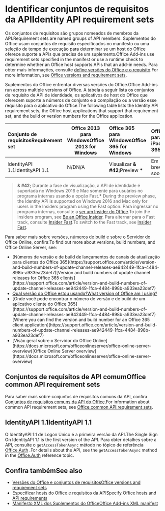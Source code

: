 # <a name="identity-api-requirement-sets"></a><span data-ttu-id="38f95-101">Identificar conjuntos de requisitos da API</span><span class="sxs-lookup"><span data-stu-id="38f95-101">Identity API requirement sets</span></span>

<span data-ttu-id="38f95-102">Os conjuntos de requisitos são grupos nomeados de membros da API.</span><span class="sxs-lookup"><span data-stu-id="38f95-102">Requirement sets are named groups of API members.</span></span> <span data-ttu-id="38f95-103">Suplementos do Office usam conjuntos de requisito especificados no manifesto ou uma seleção de tempo de execução para determinar se um host do Office oferece suporte a APIs que precisa de um suplemento.</span><span class="sxs-lookup"><span data-stu-id="38f95-103">Office Add-ins use requirement sets specified in the manifest or use a runtime check to determine whether an Office host supports APIs that an add-in needs.</span></span> <span data-ttu-id="38f95-104">Para obter mais informações, consulte [define versões do Office e o requisito](https://docs.microsoft.com/office/dev/add-ins/develop/office-versions-and-requirement-sets).</span><span class="sxs-lookup"><span data-stu-id="38f95-104">For more information, see [Office versions and requirement sets](https://docs.microsoft.com/office/dev/add-ins/develop/office-versions-and-requirement-sets).</span></span>

<span data-ttu-id="38f95-105">Suplementos do Office enfrentar diversas versões do Office.</span><span class="sxs-lookup"><span data-stu-id="38f95-105">Office Add-ins run across multiple versions of Office.</span></span> <span data-ttu-id="38f95-106">A tabela a seguir lista os conjuntos de requisito de API de identidade, os aplicativos de host do Office que oferecem suporte a números de conjunto e a compilação ou a versão esse requisito para o aplicativo do Office.</span><span class="sxs-lookup"><span data-stu-id="38f95-106">The following table lists the Identity API requirement sets, the Office host applications that support that requirement set, and the build or version numbers for the Office application.</span></span>

|  <span data-ttu-id="38f95-107">Conjunto de requisitos</span><span class="sxs-lookup"><span data-stu-id="38f95-107">Requirement set</span></span>  | <span data-ttu-id="38f95-108">Office 2013 para Windows</span><span class="sxs-lookup"><span data-stu-id="38f95-108">Office 2013 for Windows</span></span> | <span data-ttu-id="38f95-109">Office 365 para Windows</span><span class="sxs-lookup"><span data-stu-id="38f95-109">Office 365 for Windows</span></span>   |  <span data-ttu-id="38f95-110">Office 365 para iPad</span><span class="sxs-lookup"><span data-stu-id="38f95-110">Office 365 for iPad</span></span>  |  <span data-ttu-id="38f95-111">Office 365 para Mac</span><span class="sxs-lookup"><span data-stu-id="38f95-111">Office 365 for Mac</span></span>  | <span data-ttu-id="38f95-112">Office Online</span><span class="sxs-lookup"><span data-stu-id="38f95-112">Office Online</span></span>  | <span data-ttu-id="38f95-113">SharePoint Online</span><span class="sxs-lookup"><span data-stu-id="38f95-113">SharePoint Online</span></span> | <span data-ttu-id="38f95-114">OneDrive.com</span><span class="sxs-lookup"><span data-stu-id="38f95-114">OneDrive.com</span></span> |<span data-ttu-id="38f95-115">Outlook.com e Exchange Online</span><span class="sxs-lookup"><span data-stu-id="38f95-115">Outlook.com & Exchange Online</span></span>|
|:-----|-----|:-----|:-----|:-----|:-----|:-----|:-----|:-----|
| <span data-ttu-id="38f95-116">IdentityAPI 1.1</span><span class="sxs-lookup"><span data-stu-id="38f95-116">IdentityAPI 1.1</span></span>  | <span data-ttu-id="38f95-117">N/D</span><span class="sxs-lookup"><span data-stu-id="38f95-117">N/A</span></span> | <span data-ttu-id="38f95-118">Visualizar **& #42;**</span><span class="sxs-lookup"><span data-stu-id="38f95-118">Preview **&#42;**</span></span> | <span data-ttu-id="38f95-119">Em breve</span><span class="sxs-lookup"><span data-stu-id="38f95-119">Coming soon</span></span> | <span data-ttu-id="38f95-120">Visualizar **& #42;**</span><span class="sxs-lookup"><span data-stu-id="38f95-120">Preview **&#42;**</span></span>| <span data-ttu-id="38f95-121">Disponível</span><span class="sxs-lookup"><span data-stu-id="38f95-121">Available</span></span> | <span data-ttu-id="38f95-122">Disponível</span><span class="sxs-lookup"><span data-stu-id="38f95-122">Available</span></span>| <span data-ttu-id="38f95-123">Em breve</span><span class="sxs-lookup"><span data-stu-id="38f95-123">Coming soon</span></span> | <span data-ttu-id="38f95-124">Em breve</span><span class="sxs-lookup"><span data-stu-id="38f95-124">Coming soon</span></span> |

> <span data-ttu-id="38f95-125">**& #42;** Durante a fase de visualização, a API de identidade é suportada no Windows 2016 e Mac somente para usuários no programa internas usando a opção Fast.</span><span class="sxs-lookup"><span data-stu-id="38f95-125">**&#42;** During the preview phase, the Identity API is supported on Windows 2016 and Mac only for users in the Insiders program using the Fast option.</span></span> <span data-ttu-id="38f95-126">Para ingressar no programa internas, consulte a [ser um Insider do Office](https://products.office.com/office-insider?tab=tab-1).</span><span class="sxs-lookup"><span data-stu-id="38f95-126">To join the Insiders program, see [Be an Office Insider](https://products.office.com/office-insider?tab=tab-1).</span></span> <span data-ttu-id="38f95-127">Para alternar para o Fast track, consulte [Insider Fast](https://answers.microsoft.com/en-us/msoffice/forum/msoffice_officeinsider-mso_win10-msoinsider_reg/its-here-office-insider-fast-for-office-2016-on/dbe8e7bb-9523-44a4-948b-9436fedfd961).</span><span class="sxs-lookup"><span data-stu-id="38f95-127">To switch to the Fast track, see [Insider Fast](https://answers.microsoft.com/en-us/msoffice/forum/msoffice_officeinsider-mso_win10-msoinsider_reg/its-here-office-insider-fast-for-office-2016-on/dbe8e7bb-9523-44a4-948b-9436fedfd961).</span></span>

<span data-ttu-id="38f95-128">Para saber mais sobre versões, números de build e sobre o Servidor do Office Online, confira:</span><span class="sxs-lookup"><span data-stu-id="38f95-128">To find out more about versions, build numbers, and Office Online Server, see:</span></span>

- <span data-ttu-id="38f95-129">
  [Números de versão e de build de lançamentos de canais de atualização para clientes do Office 365](https://support.office.com/article/version-and-build-numbers-of-update-channel-releases-ae942449-1fca-4484-898b-a933ea23def7)</span><span class="sxs-lookup"><span data-stu-id="38f95-129">[Version and build numbers of update channel releases for Office 365 clients](https://support.office.com/article/version-and-build-numbers-of-update-channel-releases-ae942449-1fca-4484-898b-a933ea23def7)</span></span>
- [<span data-ttu-id="38f95-130">Qual versão do Office estou usando?</span><span class="sxs-lookup"><span data-stu-id="38f95-130">What version of Office am I using?</span></span>](https://support.office.com/article/What-version-of-Office-am-I-using-932788b8-a3ce-44bf-bb09-e334518b8b19)
- <span data-ttu-id="38f95-131">
  [Onde você pode encontrar o número de versão e de build de um aplicativo cliente do Office 365](https://support.office.com/article/version-and-build-numbers-of-update-channel-releases-ae942449-1fca-4484-898b-a933ea23def7)</span><span class="sxs-lookup"><span data-stu-id="38f95-131">[Where you can find the version and build number for an Office 365 client application](https://support.office.com/article/version-and-build-numbers-of-update-channel-releases-ae942449-1fca-4484-898b-a933ea23def7)</span></span>
- <span data-ttu-id="38f95-132">
  [Visão geral sobre o Servidor do Office Online](https://docs.microsoft.com/officeonlineserver/office-online-server-overview)</span><span class="sxs-lookup"><span data-stu-id="38f95-132">[Office Online Server overview](https://docs.microsoft.com/officeonlineserver/office-online-server-overview)</span></span>

## <a name="office-common-api-requirement-sets"></a><span data-ttu-id="38f95-133">Conjuntos de requisitos de API comum</span><span class="sxs-lookup"><span data-stu-id="38f95-133">Office common API requirement sets</span></span>

<span data-ttu-id="38f95-134">Para saber mais sobre conjuntos de requisitos comuns da API, confira [Conjuntos de requisitos comuns da API do Office](office-add-in-requirement-sets.md).</span><span class="sxs-lookup"><span data-stu-id="38f95-134">For information about common API requirement sets, see [Office common API requirement sets](office-add-in-requirement-sets.md).</span></span>

## <a name="identityapi-11"></a><span data-ttu-id="38f95-135">IdentityAPI 1.1</span><span class="sxs-lookup"><span data-stu-id="38f95-135">IdentityAPI 1.1</span></span> 

<span data-ttu-id="38f95-136">O IdentityAPI 1.1 de Logon Único é a primeira versão da API.</span><span class="sxs-lookup"><span data-stu-id="38f95-136">The Single Sign On IdentityAPI 1.1 is the first version of the API.</span></span> <span data-ttu-id="38f95-137">Para obter detalhes sobre a API, consulte o `getAccessTokenAsync` método no tópico de referência [Office.Auth](/javascript/api/office/office.auth) .</span><span class="sxs-lookup"><span data-stu-id="38f95-137">For details about the API, see the `getAccessTokenAsync` method in the [Office.Auth](/javascript/api/office/office.auth) reference topic.</span></span>

## <a name="see-also"></a><span data-ttu-id="38f95-138">Confira também</span><span class="sxs-lookup"><span data-stu-id="38f95-138">See also</span></span>

- [<span data-ttu-id="38f95-139">Versões do Office e conjuntos de requisitos</span><span class="sxs-lookup"><span data-stu-id="38f95-139">Office versions and requirement sets</span></span>](https://docs.microsoft.com/office/dev/add-ins/develop/office-versions-and-requirement-sets)
- [<span data-ttu-id="38f95-140">Especificar hosts do Office e requisitos da API</span><span class="sxs-lookup"><span data-stu-id="38f95-140">Specify Office hosts and API requirements</span></span>](https://docs.microsoft.com/office/dev/add-ins/develop/specify-office-hosts-and-api-requirements)
- [<span data-ttu-id="38f95-141">Manifesto XML dos Suplementos do Office</span><span class="sxs-lookup"><span data-stu-id="38f95-141">Office Add-ins XML manifest</span></span>](https://docs.microsoft.com/office/dev/add-ins/develop/add-in-manifests)
